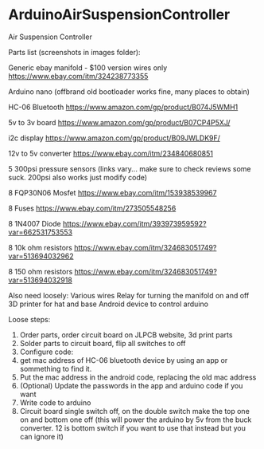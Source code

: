 # ArduinoAirSuspensionController
Air Suspension Controller

Parts list (screenshots in images folder):

Generic ebay manifold - $100 version wires only https://www.ebay.com/itm/324238773355

Arduino nano (offbrand old bootloader works fine, many places to obtain)

HC-06 Bluetooth https://www.amazon.com/gp/product/B074J5WMH1

5v to 3v board https://www.amazon.com/gp/product/B07CP4P5XJ/

i2c display https://www.amazon.com/gp/product/B09JWLDK9F/

12v to 5v converter https://www.ebay.com/itm/234840680851

5 300psi pressure sensors (links vary... make sure to check reviews some suck. 200psi also works just modify code)

8 FQP30N06 Mosfet https://www.ebay.com/itm/153938539967

8 Fuses https://www.ebay.com/itm/273505548256

8 1N4007 Diode https://www.ebay.com/itm/393973959592?var=662531753553

8 10k ohm resistors https://www.ebay.com/itm/324683051749?var=513694032962

8 150 ohm resistors https://www.ebay.com/itm/324683051749?var=513694032918

Also need loosely:
Various wires
Relay for turning the manifold on and off
3D printer for hat and base
Android device to control arduino

Loose steps:
1. Order parts, order circuit board on JLPCB website, 3d print parts
2. Solder parts to circuit board, flip all switches to off
3. Configure code:
  1. get mac address of HC-06 bluetooth device by using an app or sommething to find it.
  2. Put the mac address in the android code, replacing the old mac address
  3. (Optional) Update the passwords in the app and arduino code if you want
  4. Write code to arduino
4. Circuit board single switch off, on the double switch make the top one on and bottom one off (this will power the arduino by 5v from the buck converter. 12 is bottom switch if you want to use that instead but you can ignore it)


